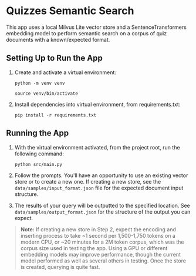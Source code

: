 # Quizzes Semantic Search

This app uses a local Milvus Lite vector store and a SentenceTransformers embedding model to perform semantic search on a corpus of quiz documents with a known/expected format. 

## Setting Up to Run the App

1. Create and activate a virtual environment:
    
    `python -m venv venv`

    `source venv/bin/activate`

2. Install dependencies into virtual environment, from requirements.txt:

    `pip install -r requirements.txt`

## Running the App

1. With the virtual environment activated, from the project root, run the following command:

    `python src/main.py`

2. Follow the prompts. You'll have an opportunity to use an existing vector store or to create a new one.
If creating a new store, see the `data/samples/input_format.json` file for the expected document input structure.

3. The results of your query will be outputted to the specified location. See `data/samples/output_format.json` for the structure of the output you can expect.

> **Note:** If creating a new store in Step 2, expect the encoding and inserting process to take ~1 second per 1,500-1,750 tokens on a modern CPU, or ~20 minutes for a 2M token corpus, which was the corpus size used in testing the app. Using a GPU or different embedding models may improve performance, though the current model performed as well as several others in testing. Once the store is created, querying is quite fast.